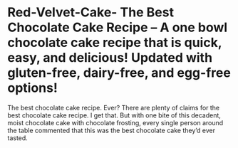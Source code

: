 # Red-Velvet-Cake- The Best Chocolate Cake Recipe – A one bowl chocolate cake recipe that is quick, easy, and delicious! Updated with gluten-free, dairy-free, and egg-free options!

The best chocolate cake recipe. Ever? There are plenty of claims for the best chocolate cake recipe. I get that. But with one bite of this decadent, moist chocolate cake with chocolate frosting, every single person around the table commented that this was the best chocolate cake they’d ever tasted.
